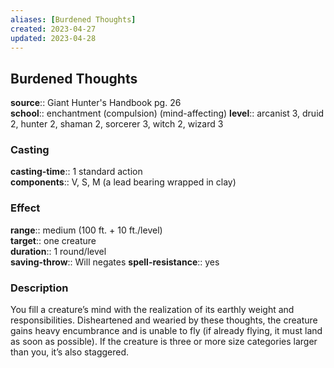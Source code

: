 ```yaml
---
aliases: [Burdened Thoughts]
created: 2023-04-27
updated: 2023-04-28
---
```


## Burdened Thoughts

**source**:: Giant Hunter's Handbook pg. 26  
**school**:: enchantment (compulsion) (mind-affecting)
**level**:: arcanist 3, druid 2, hunter 2, shaman 2, sorcerer 3, witch 2, wizard 3

### Casting

**casting-time**:: 1 standard action  
**components**:: V, S, M (a lead bearing wrapped in clay)

### Effect

**range**:: medium (100 ft. + 10 ft./level)  
**target**:: one creature  
**duration**:: 1 round/level  
**saving-throw**:: Will negates
**spell-resistance**:: yes

### Description

You fill a creature’s mind with the realization of its earthly weight and responsibilities. Disheartened and wearied by these thoughts, the creature gains heavy encumbrance and is unable to fly (if already flying, it must land as soon as possible). If the creature is three or more size categories larger than you, it’s also staggered.

